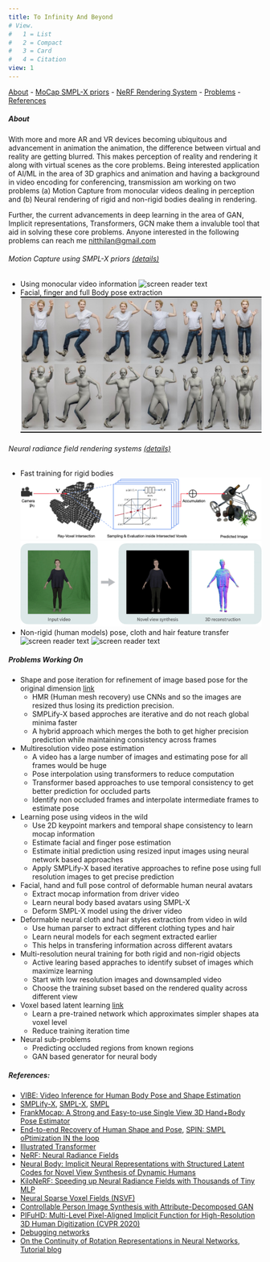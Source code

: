 ```yaml
---
title: To Infinity And Beyond
# View.
#   1 = List
#   2 = Compact
#   3 = Card
#   4 = Citation
view: 1
---
```


[About](#about) - [MoCap SMPL-X priors](#motion-capture-using-smpl-x-priors) - [NeRF Rendering System](#neural-radiance-field-rendering-systems) - [Problems](#problems-working-on) - [References](#references) 

##### About
With more and more AR and VR devices becoming ubiquitous and advancement in animation the animation, the difference between virtual and reality are getting blurred. This makes perception of reality and rendering it along with virtual scenes as the core problems. Being interested application of AI/ML in the area of 3D graphics and animation and having a background in video encoding for conferencing, transmission am working on two problems (a) Motion Capture from monocular videos dealing in perception and (b) Neural rendering of rigid and non-rigid bodies dealing in rendering. 

Further, the current advancements in deep learning in the area of GAN, Implicit representations, Transformers, GCN make them a invaluble tool that aid in solving these core problems. Anyone interested in the following problems can reach me nitthilan@gmail.com

###### Motion Capture using SMPL-X priors [(details)](#problems-working-on)
- Using monocular video information
![screen reader text](mocap_parkor.gif "VIBE")
- Facial, finger and full Body pose extraction
![screen reader text](mocap_smplx.jpeg "SMPLify-X")
<!-- {{< figure src="mocap_smplx.jpeg" caption="A caption" numbered="true" >}} -->

######  Neural radiance field rendering systems [(details)](#problems-working-on)
- Fast training for rigid bodies
![screen reader text](NSVF.png "NSVF")
![screen reader text](neural_body.gif "Neural Body")
- Non-rigid (human models) pose, cloth and hair feature transfer
![screen reader text](nerf_controllable_features.gif "ADGAN") ![screen reader text](nerf_pose_transfer.gif "ADGAN")


##### Problems Working On
- Shape and pose iteration for refinement of image based pose for the original dimension [link](https://github.com/nitthilan/video_pose_estimation)
	- HMR (Human mesh recovery) use CNNs and so the images are resized thus losing its prediction precision. 
	- SMPLify-X based approches are iterative and do not reach global minima faster
	- A hybrid approach which merges the both to get higher precision prediction while maintaining consistency across frames
- Multiresolution video pose estimation
	- A video has a large number of images and estimating pose for all frames would be huge
	- Pose interpolation using transformers to reduce computation
	- Transformer based approaches to use temporal consistency to get better prediction for occluded parts
	- Identify non occluded frames and interpolate intermediate frames to estimate pose
- Learning pose using videos in the wild 
	- Use 2D keypoint markers and temporal shape consistency to learn mocap information
	- Estimate facial and finger pose estimation
	- Estimate initial prediction using resized input images using neural network based approaches
	- Apply SMPLify-X based iterative approaches to refine pose using full resolution images to get precise prediction
- Facial, hand and full pose control of deformable human neural avatars
	- Extract mocap information from driver video
	- Learn neural body based avatars using SMPL-X
	- Deform SMPL-X model using the driver video
- Deformable neural cloth and hair styles extraction from video in wild
	- Use human parser to extract different clothing types and hair
	- Learn neural models for each segment extracted earlier
	- This helps in transfering information across different avatars
- Multi-resolution neural training for both rigid and non-rigid objects
	- Active learing based appraches to identify subset of images which maximize learning
	- Start with low resolution images and downsampled video
	- Choose the training subset based on the rendered quality across different view
- Voxel based latent learning [link](https://github.com/nitthilan/kilonerf_modified)
	- Learn a pre-trained network which approximates simpler shapes ata voxel level
	- Reduce training iteration time
- Neural sub-problems
	- Predicting occluded regions from known regions
	- GAN based generator for neural body

##### References:
- [VIBE: Video Inference for Human Body Pose and Shape Estimation](https://github.com/mkocabas/VIBE)
- [SMPLify-X](https://github.com/vchoutas/smplify-x), [SMPL-X](https://smpl-x.is.tue.mpg.de/), [SMPL](https://smpl.is.tue.mpg.de/)
- [FrankMocap: A Strong and Easy-to-use Single View 3D Hand+Body Pose Estimator](https://github.com/facebookresearch/frankmocap)
- [End-to-end Recovery of Human Shape and Pose](https://github.com/akanazawa/hmr), [SPIN: SMPL oPtimization IN the loop](https://github.com/nkolot/SPIN)
- [Illustrated Transformer](https://jalammar.github.io/illustrated-transformer/)
- [NeRF: Neural Radiance Fields](https://github.com/bmild/nerf)
- [Neural Body: Implicit Neural Representations with Structured Latent Codes for Novel View Synthesis of Dynamic Humans](https://github.com/zju3dv/neuralbody)
- [KiloNeRF: Speeding up Neural Radiance Fields with Thousands of Tiny MLP](https://github.com/creiser/kilonerf)
- [Neural Sparse Voxel Fields (NSVF)](https://github.com/facebookresearch/NSVF)
- [Controllable Person Image Synthesis with Attribute-Decomposed GAN](https://github.com/menyifang/ADGAN)
- [PIFuHD: Multi-Level Pixel-Aligned Implicit Function for High-Resolution 3D Human Digitization (CVPR 2020)](https://github.com/facebookresearch/pifuhd)
- [Debugging networks](https://jonathan-hui.medium.com/debug-a-deep-learning-network-part-5-1123c20f960d)
-  [On the Continuity of Rotation Representations in Neural Networks](https://arxiv.org/pdf/1812.07035.pdf), [Tutorial blog](https://towardsdatascience.com/better-rotation-representations-for-accurate-pose-estimation-e890a7e1317f)

